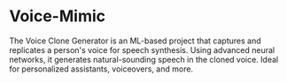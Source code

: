 # Voice-Mimic
The Voice Clone Generator is an ML-based project that captures and replicates a person's voice for speech synthesis. Using advanced neural networks, it generates natural-sounding speech in the cloned voice. Ideal for personalized assistants, voiceovers, and more.
